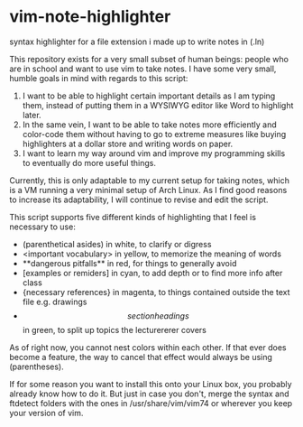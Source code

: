 # vim-note-highlighter

syntax highlighter for a file extension i made up to write notes in (.ln)

This repository exists for a very small subset of human beings: people who are in school and want to use vim to take notes. I have some very small, humble goals in mind with regards to this script:

1. I want to be able to highlight certain important details as I am typing them, instead of putting them in a WYSIWYG editor like Word to highlight later.
2. In the same vein, I want to be able to take notes more efficiently and color-code them without having to go to extreme measures like buying highlighters at a dollar store and writing words on paper.
3. I want to learn my way around vim and improve my programming skills to eventually do more useful things.

Currently, this is only adaptable to my current setup for taking notes, which is a VM running a very minimal setup of Arch Linux. As I find good reasons to increase its adaptability, I will continue to revise and edit the script.

This script supports five different kinds of highlighting that I feel is necessary to use:
- (parenthetical asides) in white, to clarify or digress
- \<important vocabulary\> in yellow, to memorize the meaning of words
- \*\*dangerous pitfalls\*\* in red, for things to generally avoid
- [examples or remiders] in cyan, to add depth or to find more info after class
- {necessary references} in magenta, to things contained outside the text file e.g. drawings
- $$section headings$$ in green, to split up topics the lecturererer covers

As of right now, you cannot nest colors within each other. If that ever does
become a feature, the way to cancel that effect would always be using (parentheses).

If for some reason you want to install this onto your Linux box, you probably already know how to do it. But just in case you don't, merge the syntax and ftdetect folders with the ones in /usr/share/vim/vim74 or wherever you keep your version of vim.
